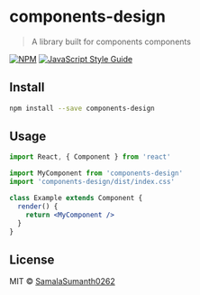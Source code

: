 # components-design

> A library built for components components

[![NPM](https://img.shields.io/npm/v/ekincare-design.svg)](https://www.npmjs.com/package/ekincare-design) [![JavaScript Style Guide](https://img.shields.io/badge/code_style-standard-brightgreen.svg)](https://standardjs.com)

## Install

```bash
npm install --save components-design
```

## Usage

```jsx
import React, { Component } from 'react'

import MyComponent from 'components-design'
import 'components-design/dist/index.css'

class Example extends Component {
  render() {
    return <MyComponent />
  }
}
```

## License

MIT © [SamalaSumanth0262](https://github.com/SamalaSumanth0262)
